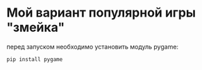 # Мой вариант популярной игры "змейка"

перед запуском необходимо установить модуль pygame:

```
pip install pygame
```